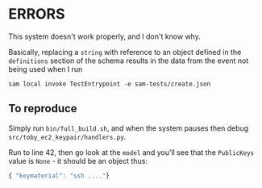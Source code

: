 # ERRORS
This system doesn't work properly, and I don't know why.

Basically, replacing a `string` with reference to an object defined in the `definitions` section of the schema results in the data from the event not being used when I run
```
sam local invoke TestEntrypoint -e sam-tests/create.json
```

## To reproduce
Simply run `bin/full_build.sh`, and when the system pauses then debug `src/toby_ec2_keypair/handlers.py`.

Run to line 42, then go look at the `model` and you'll see that the `PublicKeys` value is `None` - it should be an object 
thus:

```javascript
{ "keymaterial": "ssh ...."}
```
